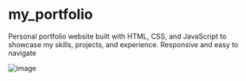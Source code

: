 # my_portfolio
Personal portfolio website built with HTML, CSS, and JavaScript to showcase my skills, projects, and experience. Responsive and easy to navigate


![image](https://github.com/user-attachments/assets/a752c9c8-d10b-47bd-ad81-03d75b9df870)
